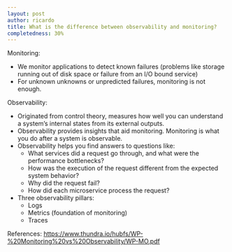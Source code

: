 ```yaml
---
layout: post
author: ricardo
title: What is the difference between observability and monitoring?
completedness: 30%
---
```


Monitoring:
  - We monitor applications to detect known failures (problems like storage running out of disk space or failure from an I/O bound service)
  - For unknown unknowns or unpredicted failures, monitoring is not enough.

Observability:  
  - Originated from control theory, measures how well you can understand a system’s internal states from its external outputs.
  - Observability provides insights that aid monitoring. Monitoring is what you do after a system is observable.
  - Observability helps you find answers to questions like:
    - What services did a request go through, and what were the performance bottlenecks?
    - How was the execution of the request different from the expected system behavior?
    - Why did the request fail?
    - How did each microservice process the request?
  - Three observability pillars:
    - Logs
    - Metrics (foundation of monitoring)
    - Traces

References:
https://www.thundra.io/hubfs/WP-%20Monitoring%20vs%20Observability/WP-MO.pdf


